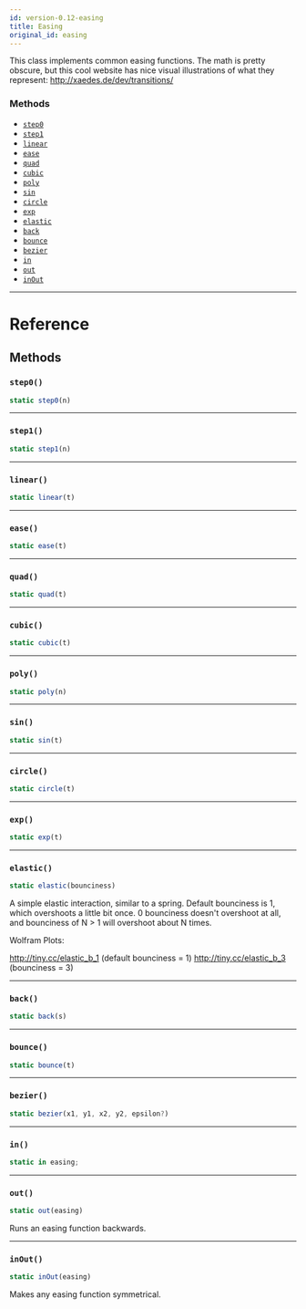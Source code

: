 ```yaml
---
id: version-0.12-easing
title: Easing
original_id: easing
---
```


This class implements common easing functions. The math is pretty obscure, but this cool website has nice visual illustrations of what they represent: http://xaedes.de/dev/transitions/

### Methods

* [`step0`](easing.md#step0)
* [`step1`](easing.md#step1)
* [`linear`](easing.md#linear)
* [`ease`](easing.md#ease)
* [`quad`](easing.md#quad)
* [`cubic`](easing.md#cubic)
* [`poly`](easing.md#poly)
* [`sin`](easing.md#sin)
* [`circle`](easing.md#circle)
* [`exp`](easing.md#exp)
* [`elastic`](easing.md#elastic)
* [`back`](easing.md#back)
* [`bounce`](easing.md#bounce)
* [`bezier`](easing.md#bezier)
* [`in`](easing.md#in)
* [`out`](easing.md#out)
* [`inOut`](easing.md#inout)

---

# Reference

## Methods

### `step0()`

```javascript
static step0(n)
```

---

### `step1()`

```javascript
static step1(n)
```

---

### `linear()`

```javascript
static linear(t)
```

---

### `ease()`

```javascript
static ease(t)
```

---

### `quad()`

```javascript
static quad(t)
```

---

### `cubic()`

```javascript
static cubic(t)
```

---

### `poly()`

```javascript
static poly(n)
```

---

### `sin()`

```javascript
static sin(t)
```

---

### `circle()`

```javascript
static circle(t)
```

---

### `exp()`

```javascript
static exp(t)
```

---

### `elastic()`

```javascript
static elastic(bounciness)
```

A simple elastic interaction, similar to a spring. Default bounciness is 1, which overshoots a little bit once. 0 bounciness doesn't overshoot at all, and bounciness of N > 1 will overshoot about N times.

Wolfram Plots:

http://tiny.cc/elastic_b_1 (default bounciness = 1) http://tiny.cc/elastic_b_3 (bounciness = 3)

---

### `back()`

```javascript
static back(s)
```

---

### `bounce()`

```javascript
static bounce(t)
```

---

### `bezier()`

```javascript
static bezier(x1, y1, x2, y2, epsilon?)
```

---

### `in()`

```javascript
static in easing;
```

---

### `out()`

```javascript
static out(easing)
```

Runs an easing function backwards.

---

### `inOut()`

```javascript
static inOut(easing)
```

Makes any easing function symmetrical.
